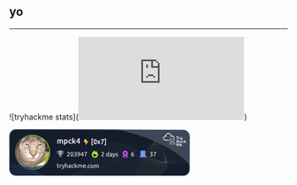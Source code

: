 ## yo
---

![tryhackme stats](<iframe src="https://tryhackme.com/api/v2/badges/public-profile?userPublicId=3386064" style='border:none;'></iframe>)

![tryhackme stats](https://raw.githubusercontent.com/mpck4/mpck4/master/assets/thm_propic.png)
